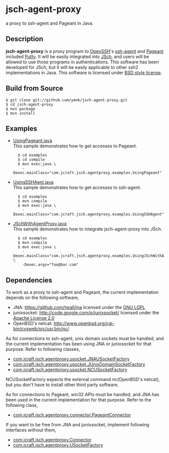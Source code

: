 # jsch-agent-proxy
a proxy to ssh-agent and Pageant in Java.

## Description
**jsch-agent-proxy** is a proxy program to [OpenSSH](http://www.openssh.com/)'s [ssh-agent](http://en.wikipedia.org/wiki/Ssh-agent) and [Pageant](http://en.wikipedia.org/wiki/PuTTY#Applications)
included [Putty](http://www.chiark.greenend.org.uk/~sgtatham/putty/).  It will be easily integrated into [JSch](http://www.jcraft.com/jsch/), and users
will be allowed to use those programs in authentications.
This software has been developed for JSch, but it will be easily
applicable to other ssh2 implementations in Java.
This software is licensed under [BSD style license](https://github.com/ymnk/jsch-agent-proxy/blob/master/LICENSE.txt).


## Build from Source
    $ git clone git://github.com/ymnk/jsch-agent-proxy.git
    $ cd jsch-agent-proxy
    $ mvn package
    $ mvn install

## Examples
+ [UsingPageant.java](https://github.com/ymnk/jsch-agent-proxy/blob/master/examples/src/main/java/com/jcraft/agentproxy/examples/UsingPageant.java)  
    This sample demonstrates how to get accesses to Pageant. 
 
		$ cd examples
		$ cd compile
		$ mvn exec:java \
		  -Dexec.mainClass="com.jcraft.jsch.agentproxy.examples.UsingPageant"

+ [UsingSSHAent.java](https://github.com/ymnk/jsch-agent-proxy/blob/master/examples/src/main/java/com/jcraft/agentproxy/examples/UsingSSHAgent.java)  
    This sample demonstrates how to get accesses to ssh-agent.  

		$ cd examples
		$ mvn compile
		$ mvn exec:java \
		  -Dexec.mainClass="com.jcraft.jsch.agentproxy.examples.UsingSSHAgent"

+ [JSchWithAgentProxy.java](https://github.com/ymnk/jsch-agent-proxy/blob/master/examples/src/main/java/com/jcraft/agentproxy/examples/JSchWithAgentProxy.java)  
    This sample demonstrates how to integrate jsch-agent-proxy into JSch.  

		$ cd examples
		$ mvn compile
		$ mvn exec:java \
		  -Dexec.mainClass="com.jcraft.jsch.agentproxy.examples.UsingJSchWithAgentProxy" \
		  -Dexec.args="foo@bar.com"

## Dependencies
To work as a proxy to ssh-agent and Pageant,
the current implementation depends on the following software,
 
+ JNA: https://github.com/twall/jna licensed under the [GNU LGPL](https://github.com/twall/jna/blob/master/LICENSE)
+ junixsocket: http://code.google.com/p/junixsocket/ licensed under the [Apache License 2.0](http://code.google.com/p/junixsocket/source/browse/trunk/junixsocket/LICENSE.txt)
+ OpenBSD's netcat: http://www.openbsd.org/cgi-bin/cvsweb/src/usr.bin/nc/

As for connections to ssh-agent, unix domain sockets must be
handled, and the current implementation has been using JNA or junixsocket for that purpose.  Refer to following classes,
 
+ [com.jcraft.jsch.agentproxy.usocket.JNAUSocketFactory](https://github.com/ymnk/jsch-agent-proxy/blob/master/jsch-agent-proxy-usocket-jna/src/main/java/com/jcraft/jsch/agentproxy/usocket/JNAUSocketFactory.java)
+ [com.jcraft.jsch.agentproxy.usocket.JUnixDomainSocketFactory](https://github.com/ymnk/jsch-agent-proxy/blob/master/jsch-agent-proxy-usocket-junixsocket/src/main/java/com/jcraft/jsch/agentproxy/usocket/JUnixDomainSocketFactory.java)
+ [com.jcraft.jsch.agentproxy.usocket.NCUSocketFactory](https://github.com/ymnk/jsch-agent-proxy/blob/master/jsch-agent-proxy-usocket-nc/src/main/java/com/jcraft/jsch/agentproxy/usocket/NCUSocketFactory.java)

NCUSocketFactory expects the external command nc(OpenBSD's netcat), but
you don't have to install other third party software. 

As for connections to Pageant, win32 APIs must be
handled, and JNA has been used in the current implementation for that purpose.  Refer to the following class,

+ [com.jcraft.jsch.agentproxy.connector.PageantConnector](https://github.com/ymnk/jsch-agent-proxy/blob/master/jsch-agent-proxy-pageant/src/main/java/com/jcraft/jsch/agentproxy/connector/PageantConnector.java)


If you want to be free from JNA and junixsocket,
implement following interfaces without them,

+ [com.jcraft.jsch.agentproxy.Connector](https://github.com/ymnk/jsch-agent-proxy/blob/master/jsch-agent-proxy-core/src/main/java/com/jcraft/jsch/agentproxy/Connector.java)
+ [com.jcraft.jsch.agentproxy.USocketFactory](https://github.com/ymnk/jsch-agent-proxy/blob/master/jsch-agent-proxy-core/src/main/java/com/jcraft/jsch/agentproxy/USocketFactory.java)
